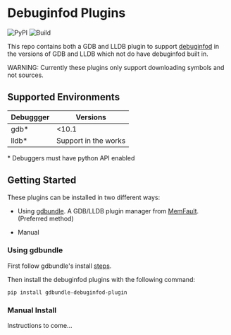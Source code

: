# Debuginfod Plugins

![PyPI](https://img.shields.io/pypi/v/gdbundle-debuginfod)
![Build](https://github.com/schultetwin1/gdbundle-debuginfod/workflows/CI/badge.svg)


This repo contains both a GDB and LLDB plugin to support
[debuginfod](https://www.mankier.com/8/debuginfod#) in the versions of GDB and
LLDB which not do have debuginfod built in.

WARNING: Currently these plugins only support downloading symbols and not sources.

## Supported Environments

| Debuggger | Versions              |
|-----------|-----------------------|
| gdb*      | <10.1                 |
| lldb*     | Support in the works  |

\* Debuggers must have python API enabled

## Getting Started

These plugins can be installed in two different ways:

* Using [gdbundle](https://github.com/memfault/gdbundle). A GDB/LLDB plugin
  manager from [MemFault](https://interrupt.memfault.com/blog/gdbundle-plugin-manager). (Preferred method)

* Manual

### Using gdbundle

First follow gdbundle's install [steps](https://github.com/memfault/gdbundle#quickstart).

Then install the debuginfod plugins with the following command:

```shell
pip install gdbundle-debuginfod-plugin
```
### Manual Install

Instructions to come...